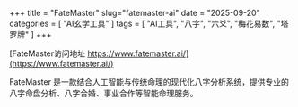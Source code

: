 +++
title = "FateMaster"
slug="fatemaster-ai"
date = "2025-09-20"
categories = [
    "AI玄学工具"
]
tags = [
    "AI工具",
    "八字",
    "六爻",
    "梅花易数",
    "塔罗牌"
]
+++

[FateMaster访问地址 https://www.fatemaster.ai/](https://www.fatemaster.ai/)

FateMaster 是一款结合人工智能与传统命理的现代化八字分析系统，提供专业的八字命盘分析、八字合婚、事业合作等智能命理服务。